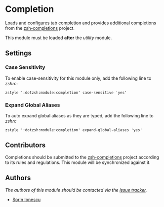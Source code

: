 Completion
==========

Loads and configures tab completion and provides additional completions from
the [zsh-completions][1] project.

This module must be loaded **after** the *utility* module.

Settings
--------
### Case Sensitivity

To enable case-sensitivity for this module only, add the following line to
*zshrc*:

    zstyle ':dotzsh:module:completion' case-sensitive 'yes'

### Expand Global Aliases

To auto expand global aliases as they are typed, add the following line to
*zshrc*

    zstyle ':dotzsh:module:completion' expand-global-aliases 'yes'

Contributors
------------

Completions should be submitted to the [zsh-completions][1] project according
to its rules and regulations. This module will be synchronized against it.

Authors
-------

*The authors of this module should be contacted via the [issue tracker][2].*

  - [Sorin Ionescu](https://github.com/sorin-ionescu)

[1]: https://github.com/zsh-users/zsh-completions
[2]: https://github.com/dotphiles/dotzsh/issues


